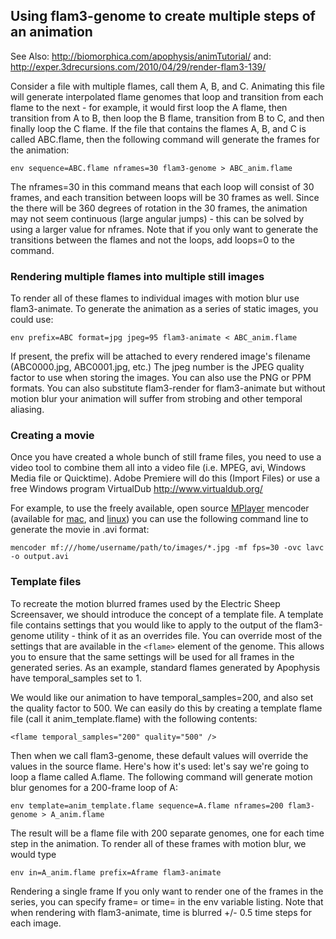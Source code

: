## Using flam3-genome to create multiple steps of an animation ##

See Also: http://biomorphica.com/apophysis/animTutorial/
and: http://exper.3drecursions.com/2010/04/29/render-flam3-139/

Consider a file with multiple flames, call them A, B, and C. Animating this file will generate interpolated flame genomes that loop and transition from each flame to the next - for example, it would first loop the A flame, then transition from A to B, then loop the B flame, transition from B to C, and then finally loop the C flame. If the file that contains the flames A, B, and C is called ABC.flame, then the following command will generate the frames for the animation:
```
env sequence=ABC.flame nframes=30 flam3-genome > ABC_anim.flame
```
The nframes=30 in this command means that each loop will consist of 30 frames, and each transition between loops will be 30 frames as well. Since the there will be 360 degrees of rotation in the 30 frames, the animation may not seem continuous (large angular jumps) - this can be solved by using a larger value for nframes. Note that if you only want to generate the transitions between the flames and not the loops, add loops=0 to the command.

### Rendering multiple flames into multiple still images ###
To render all of these flames to individual images with motion blur use flam3-animate. To generate the animation as a series of static images, you could use:
```
env prefix=ABC format=jpg jpeg=95 flam3-animate < ABC_anim.flame
```
If present, the prefix will be attached to every rendered image's filename (ABC0000.jpg, ABC0001.jpg, etc.) The jpeg number is the JPEG quality factor to use when storing the images. You can also use the PNG or PPM formats. You can also substitute flam3-render for flam3-animate but without motion blur your animation will suffer from strobing and other temporal aliasing.

### Creating a movie ###
Once you have created a whole bunch of still frame files, you need to use a video tool to combine them all into a video file (i.e. MPEG, avi, Windows Media file or Quicktime). Adobe Premiere will do this (Import Files) or use a free Windows program VirtualDub http://www.virtualdub.org/

For example, to use the freely available, open source [MPlayer](http://www.mplayerhq.hu) mencoder (available for [mac](http://mplayerosx.sourceforge.net/), and [linux](http://www.mplayerhq.hu/design7/dload.html)) you can use the following command line to generate the movie in .avi format:
```
mencoder mf:///home/username/path/to/images/*.jpg -mf fps=30 -ovc lavc -o output.avi
```

### Template files ###
To recreate the motion blurred frames used by the Electric Sheep Screensaver, we should introduce the concept of a template file. A template file contains settings that you would like to apply to the output of the flam3-genome utility - think of it as an overrides file. You can override most of the settings that are available in the `<flame>` element of the genome. This allows you to ensure that the same settings will be used for all frames in the generated series. As an example, standard flames generated by Apophysis have temporal\_samples set to 1.

We would like our animation to have temporal\_samples=200, and also set the quality factor to 500. We can easily do this by creating a template flame file (call it anim\_template.flame) with the following contents:
```
<flame temporal_samples="200" quality="500" />
```
Then when we call flam3-genome, these default values will override the values in the source flame. Here's how it's used: let's say we're going to loop a flame called A.flame. The following command will generate motion blur genomes for a 200-frame loop of A:
```
env template=anim_template.flame sequence=A.flame nframes=200 flam3-genome > A_anim.flame
```
The result will be a flame file with 200 separate genomes, one for each time step in the animation. To render all of these frames with motion blur, we would type
```
env in=A_anim.flame prefix=Aframe flam3-animate
```
Rendering a single frame
If you only want to render one of the frames in the series, you can specify frame= or time= in the env variable listing. Note that when rendering with flam3-animate, time is blurred +/- 0.5 time steps for each image.